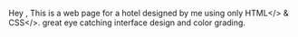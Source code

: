 Hey , This is a web page for a hotel designed by me using only HTML</> & CSS</>.
great eye catching interface design and color grading.
